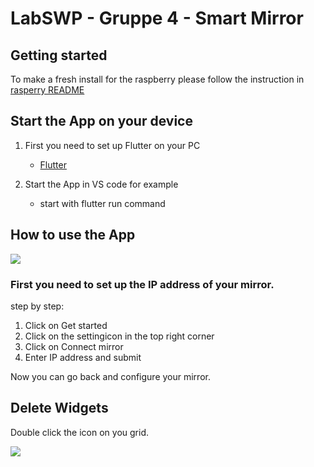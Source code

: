 # LabSWP - Gruppe 4 - Smart Mirror



## Getting started

To make a fresh install for the raspberry please follow the instruction in [rasperry README](https://git.it.hs-heilbronn.de/cdeme/labswp-gruppe-4-smart-mirror/-/tree/main/raspberry)

## Start the App on your device

1. First you need to set up Flutter on your PC 
    - [Flutter](https://docs.flutter.dev/get-started/install)

2. Start the App in VS code for example
    - start with flutter run command

## How to use the App 

![](https://i.imgur.com/M3RQT1z.gif) 
### First you need to set up the IP address of your mirror.
step by step:
1. Click on Get started
2. Click on the settingicon in the top right corner
3. Click on Connect mirror
4. Enter IP address and submit

Now you can go back and configure your mirror.

## Delete Widgets 

Double click the icon on you grid.

![](https://i.imgur.com/Rv6m3SR.gif) 

